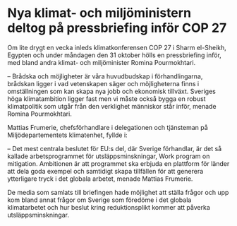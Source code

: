# Nya klimat- och miljöministern deltog på pressbriefing inför COP 27

Om lite drygt en vecka inleds klimatkonferensen COP 27 i Sharm el-Sheikh, Egypten och under måndagen den 31 oktober hölls en pressbriefing inför, med bland andra klimat- och miljöminister Romina Pourmokhtari.

– Brådska och möjligheter är våra huvudbudskap i förhandlingarna, brådskan ligger i vad vetenskapen säger och möjligheterna finns i omställningen som kan skapa nya jobb och ekonomisk tillväxt. Sveriges höga klimatambition ligger fast men vi måste också bygga en robust klimatpolitik som utgår från den verklighet människor står inför, menade Romina Pourmokhtari.

Mattias Frumerie, chefsförhandlare i delegationen och tjänsteman på Miljödepartementets klimatenhet, fyllde i:

– Det mest centrala beslutet för EU:s del, där Sverige förhandlar, är det så kallade arbetsprogrammet för utsläppsminskningar, Work program on mitigation. Ambitionen är att programmet ska erbjuda en plattform för länder att dela goda exempel och samtidigt skapa tillfällen för att generera ytterligare tryck i det globala arbetet, menade Mattias Frumerie.

De media som samlats till briefingen hade möjlighet att ställa frågor och upp kom bland annat frågor om Sverige som föredöme i det globala klimatarbetet och hur beslut kring reduktionsplikt kommer att påverka utsläppsminskningar.

